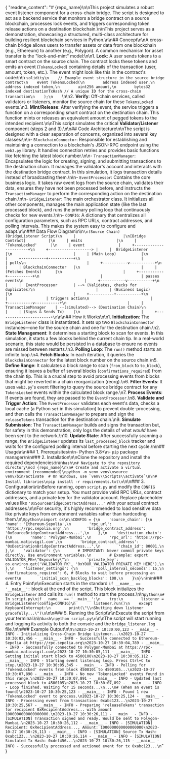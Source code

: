 {
  "readme_content": "# {repo_name}\n\nThis project simulates a robust event listener component for a cross-chain bridge. The script is designed to act as a backend service that monitors a bridge contract on a source blockchain, processes lock events, and triggers corresponding token release actions on a destination blockchain.\n\nThis project serves as a demonstration, showcasing a structured, multi-class architecture for building resilient blockchain services in Python.\n\n## Concept\n\nA cross-chain bridge allows users to transfer assets or data from one blockchain (e.g., Ethereum) to another (e.g., Polygon). A common mechanism for asset transfer is the \"lock-and-mint\" model:\n\n1.  **Lock**: A user sends tokens to a smart contract on the source chain. The contract locks these tokens and emits an event (`TokensLocked`) containing details of the transaction (user, amount, token, etc.). The event might look like this in the contract's code:\n\n    ```solidity\n    // Example event structure in the source bridge contract\n    event TokensLocked(\n        address indexed user,\n        address indexed token,\n        uint256 amount,\n        bytes32 indexed destinationTxHash // A unique ID for the cross-chain transaction\n    );\n    ```\n\n2.  **Verify**: Off-chain services, called validators or listeners, monitor the source chain for these `TokensLocked` events.\n3.  **Mint/Release**: After verifying the event, the service triggers a function on a corresponding smart contract on the destination chain. This function mints or releases an equivalent amount of pegged tokens to the intended recipient.\n\nThis script simulates the critical **Validator/Listener** component (steps 2 and 3).\n\n## Code Architecture\n\nThe script is designed with a clear separation of concerns, organized into several key classes:\n\n-   `BlockchainConnector`: Responsible for establishing and maintaining a connection to a blockchain's JSON-RPC endpoint using the `web3.py` library. It handles connection retries and provides basic functions like fetching the latest block number.\n\n-   `TransactionManager`: Encapsulates the logic for creating, signing, and submitting transactions to the destination chain. It manages the validator's account and interacts with the destination bridge contract. In this simulation, it logs transaction details instead of broadcasting them.\n\n-   `EventProcessor`: Contains the core business logic. It takes raw event logs from the source chain, validates their data, ensures they have not been processed before, and instructs the `TransactionManager` to perform the corresponding action on the destination chain.\n\n-   `BridgeListener`: The main orchestrator class. It initializes all other components, manages the main application state (like the last processed block), and runs the primary polling loop that continuously checks for new events.\n\n-   `CONFIG`: A dictionary that centralizes all configuration parameters, such as RPC URLs, contract addresses, and polling intervals. This makes the system easy to configure and adapt.\n\n### Data Flow Diagram\n\n```\n(Source Chain)      (BridgeListener Script)\n     |                     |\n[Bridge Contract]          |\n     | emits               |\n     | 'TokensLocked'      |\n     | event               |     +-----------------------+\n     +-------------------> |     |  BridgeListener       |\n                           |     | (Main Loop)           |\n                           |     +-----------+-----------+\n                           |                 | polls\n                           |     +-----------v-----------+\n                           |     | BlockchainConnector   |\n                           |     | (Fetches Events)      |\n                           |     +-----------+-----------+\n                           |                 | passes events\n                           |     +-----------v-----------+\n                           |     |  EventProcessor       | --> (Validates, checks for duplicates)\n                           |     | (Business Logic)      |\n                           |     +-----------+-----------+\n                           |                 | triggers action\n                           |     +-----------v-----------+\n                           |     | TransactionManager    | --(simulated)--> (Destination Chain)\n                           |     | (Signs & Sends Tx)    |\n                           |     +-----------------------+\n```\n\n## How it Works\n\n1.  **Initialization**: The `BridgeListener` class is instantiated. It sets up two `BlockchainConnector` instances—one for the source chain and one for the destination chain.\n2.  **State Management**: It determines a starting block to scan for events. In this simulation, it starts a few blocks behind the current chain tip. In a real-world scenario, this state would be persisted in a database to ensure no events are missed between restarts.\n3.  **Polling Loop**: The `run()` method starts an infinite loop.\n4.  **Fetch Blocks**: In each iteration, it queries the `BlockchainConnector` for the latest block number on the source chain.\n5.  **Define Range**: It calculates a block range to scan (`from_block` to `to_block`), ensuring it leaves a buffer of several blocks (`confirmations_required`) from the chain tip. This is a crucial step to avoid processing events from blocks that might be reverted in a chain reorganization (reorg).\n6.  **Filter Events**: It uses `web3.py`'s event filtering to query the source bridge contract for any `TokensLocked` events within the calculated block range.\n7.  **Process Events**: If events are found, they are passed to the `EventProcessor`.\n8.  **Validate and Trigger Action**: The `EventProcessor` validates each event's data, checks a local cache (a Python `set` in this simulation) to prevent double-processing, and then calls the `TransactionManager` to prepare and sign the `releaseTokens` transaction for the destination chain.\n9.  **Simulate Submission**: The `TransactionManager` builds and signs the transaction but, for safety in this demonstration, only logs the details of what *would* have been sent to the network.\n10. **Update State**: After successfully scanning a range, the `BridgeListener` updates its `last_processed_block` tracker and waits for the configured polling interval before starting the next cycle.\n\n## Usage\n\n### 1. Prerequisites\n\n-   Python 3.8+\n-   `pip` package manager\n\n### 2. Installation\n\nClone the repository and install the required dependencies:\n\n```bash\n# Navigate to the repository directory\ncd {repo_name}\n\n# Create and activate a virtual environment (recommended)\npython -m venv venv\nsource venv/bin/activate  # On Windows, use `venv\\Scripts\\activate`\n\n# Install libraries\npip install -r requirements.txt\n```\n\n### 3. Configuration\n\nBefore running, open `script.py` and modify the `CONFIG` dictionary to match your setup. You must provide valid RPC URLs, contract addresses, and a private key for the validator account. Replace placeholder values like `'0xSourceBridgeContractAddress...'` with your actual contract addresses.\n\nFor security, it's highly recommended to load sensitive data like private keys from environment variables rather than hardcoding them.\n\n```python\nimport os\n\nCONFIG = {\n    'source_chain': {\n        'name': 'Ethereum-Sepolia',\n        'rpc_url': 'https://rpc.sepolia.org',\n        'bridge_contract_address': '0xSourceBridgeContractAddress...',\n    },\n    'destination_chain': {\n        'name': 'Polygon-Mumbai',\n        'rpc_url': 'https://rpc-mumbai.maticvigil.com',\n        'bridge_contract_address': '0xDestinationBridgeContractAddress...',\n        'chain_id': 80001,\n    },\n    'validator': {\n        # IMPORTANT: Never commit private keys directly. Use environment variables.\n        # Example: export VALIDATOR_PK=\"0xyourkey\"\n        'private_key': os.environ.get('VALIDATOR_PK', '0xYOUR_VALIDATOR_PRIVATE_KEY_HERE'),\n    },\n    'listener_settings': {\n        'poll_interval_seconds': 15,\n        'confirmations_required': 6, # Blocks to wait before processing an event\n        'initial_scan_backlog_blocks': 100,\n    }\n}\n```\n\n### 4. Entry Point\n\nExecution starts in the standard `if __name__ == '__main__':` block at the end of the script. This block initializes the `BridgeListener` and calls its `run()` method to start the process.\n\n```python\n# In script.py\nif __name__ == '__main__':\n    try:\n        listener = BridgeListener(config=CONFIG)\n        listener.run()\n    except KeyboardInterrupt:\n        print(\"\\nShutting down listener gracefully...\")\n```\n\n### 5. Running the Script\n\nExecute the script from your terminal:\n\n```bash\npython script.py\n```\n\nThe script will start running and logging its activity to both the console and the `bridge_listener.log` file.\n\n### Example Output\n\n```\n2023-10-27 10:30:00,123 - __main__ - INFO - Initializing Cross-Chain Bridge Listener...\n2023-10-27 10:30:02,456 - __main__ - INFO - Successfully connected to Ethereum-Sepolia at https://rpc.sepolia.org\n2023-10-27 10:30:04,789 - __main__ - INFO - Successfully connected to Polygon-Mumbai at https://rpc-mumbai.maticvigil.com\n2023-10-27 10:30:05,111 - __main__ - INFO - Setting initial start block to 4500100\n2023-10-27 10:30:05,112 - __main__ - INFO - Starting event listening loop. Press Ctrl+C to stop.\n2023-10-27 10:30:05,345 - __main__ - INFO - Polling for 'TokensLocked' events from block 4500101 to 4500105...\n2023-10-27 10:30:07,890 - __main__ - INFO - No new 'TokensLocked' events found in this range.\n2023-10-27 10:30:07,891 - __main__ - INFO - Updated last processed block to 4500105\n2023-10-27 10:30:07,892 - __main__ - INFO - Loop finished. Waiting for 15 seconds...\n...\n# (When an event is found)\n2023-10-27 10:30:25,123 - __main__ - INFO - Found 1 new 'TokensLocked' event to process.\n2023-10-27 10:30:25,124 - __main__ - INFO - Processing event from transaction: 0xabc123...\n2023-10-27 10:30:25,567 - __main__ - INFO - Preparing 'releaseTokens' transaction for recipient 0xRecipientAddress... with amount 1000000000000000000.\n2023-10-27 10:30:26,111 - __main__ - INFO - [SIMULATION] Transaction signed and ready. Would be sent to Polygon-Mumbai.\n2023-10-27 10:30:26,112 - __main__ - INFO - [SIMULATION] Recipient: 0xRecipientAddress..., Amount: 1000000000000000000\n2023-10-27 10:30:26,113 - __main__ - INFO - [SIMULATION] Source Tx Hash: 0xabc123...\n2023-10-27 10:30:26,114 - __main__ - INFO - [SIMULATION] Simulated Tx Hash: 0xdef456...\n2023-10-27 10:30:26,115 - __main__ - INFO - Successfully processed and actioned event for tx 0xabc123...\n```"
}